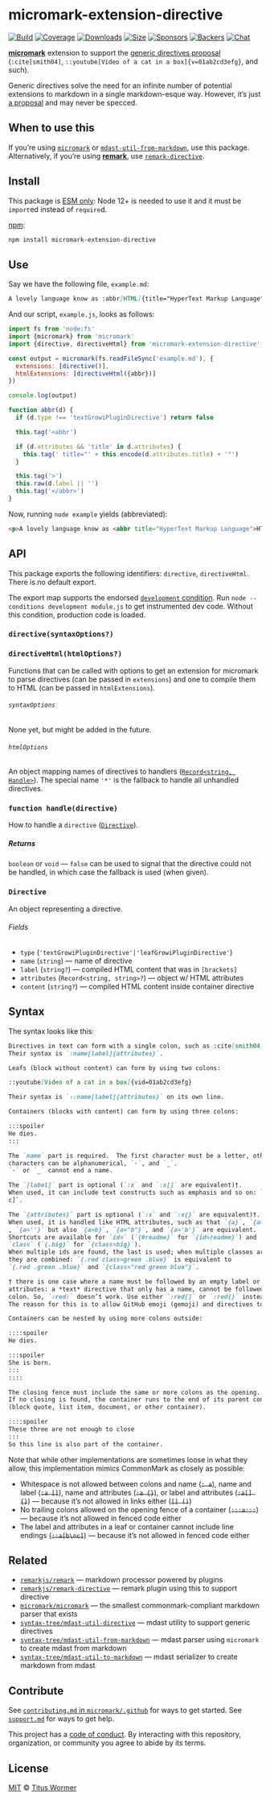 # micromark-extension-directive

[![Build][build-badge]][build]
[![Coverage][coverage-badge]][coverage]
[![Downloads][downloads-badge]][downloads]
[![Size][size-badge]][size]
[![Sponsors][sponsors-badge]][collective]
[![Backers][backers-badge]][collective]
[![Chat][chat-badge]][chat]

**[micromark][]** extension to support the [generic directives proposal][prop]
(`:cite[smith04]`, `::youtube[Video of a cat in a box]{v=01ab2cd3efg}`, and
such).

Generic directives solve the need for an infinite number of potential extensions
to markdown in a single markdown-esque way.
However, it’s just [a proposal][prop] and may never be specced.

## When to use this

If you’re using [`micromark`][micromark] or
[`mdast-util-from-markdown`][from-markdown], use this package.
Alternatively, if you’re using **[remark][]**, use
[`remark-directive`][remark-directive].

## Install

This package is [ESM only](https://gist.github.com/sindresorhus/a39789f98801d908bbc7ff3ecc99d99c):
Node 12+ is needed to use it and it must be `import`ed instead of `require`d.

[npm][]:

```sh
npm install micromark-extension-directive
```

## Use

Say we have the following file, `example.md`:

```markdown
A lovely language know as :abbr[HTML]{title="HyperText Markup Language"}.
```

And our script, `example.js`, looks as follows:

```js
import fs from 'node:fs'
import {micromark} from 'micromark'
import {directive, directiveHtml} from 'micromark-extension-directive'

const output = micromark(fs.readFileSync('example.md'), {
  extensions: [directive()],
  htmlExtensions: [directiveHtml({abbr})]
})

console.log(output)

function abbr(d) {
  if (d.type !== 'textGrowiPluginDirective') return false

  this.tag('<abbr')

  if (d.attributes && 'title' in d.attributes) {
    this.tag(' title="' + this.encode(d.attributes.title) + '"')
  }

  this.tag('>')
  this.raw(d.label || '')
  this.tag('</abbr>')
}
```

Now, running `node example` yields (abbreviated):

```html
<p>A lovely language know as <abbr title="HyperText Markup Language">HTML</abbr>.</p>
```

## API

This package exports the following identifiers: `directive`, `directiveHtml`.
There is no default export.

The export map supports the endorsed
[`development` condition](https://nodejs.org/api/packages.html#packages_resolving_user_conditions).
Run `node --conditions development module.js` to get instrumented dev code.
Without this condition, production code is loaded.

### `directive(syntaxOptions?)`

### `directiveHtml(htmlOptions?)`

Functions that can be called with options to get an extension for micromark to
parse directives (can be passed in `extensions`) and one to compile them to HTML
(can be passed in `htmlExtensions`).

###### `syntaxOptions`

None yet, but might be added in the future.

###### `htmlOptions`

An object mapping names of directives to handlers
([`Record<string, Handle>`][handle]).
The special name `'*'` is the fallback to handle all unhandled directives.

### `function handle(directive)`

How to handle a `directive` ([`Directive`][directive]).

##### Returns

`boolean` or `void` — `false` can be used to signal that the directive could not
be handled, in which case the fallback is used (when given).

### `Directive`

An object representing a directive.

###### Fields

*   `type` (`'textGrowiPluginDirective'|'leafGrowiPluginDirective'`)
*   `name` (`string`) — name of directive
*   `label` (`string?`) — compiled HTML content that was in `[brackets]`
*   `attributes` (`Record<string, string>?`) — object w/ HTML attributes
*   `content` (`string?`) — compiled HTML content inside container directive

## Syntax

The syntax looks like this:

```markdown
Directives in text can form with a single colon, such as :cite[smith04].
Their syntax is `:name[label]{attributes}`.

Leafs (block without content) can form by using two colons:

::youtube[Video of a cat in a box]{vid=01ab2cd3efg}

Their syntax is `::name[label]{attributes}` on its own line.

Containers (blocks with content) can form by using three colons:

:::spoiler
He dies.
:::

The `name` part is required.  The first character must be a letter, other
characters can be alphanumerical, `-`, and `_`.
`-` or `_` cannot end a name.

The `[label]` part is optional (`:x` and `:x[]` are equivalent)†.
When used, it can include text constructs such as emphasis and so on: `x[a *b*
c]`.

The `{attributes}` part is optional (`:x` and `:x{}` are equivalent)†.
When used, it is handled like HTML attributes, such as that `{a}`, `{a=""}`,
, `{a=''}` but also `{a=b}`, `{a="b"}`, and `{a='b'}` are equivalent.
Shortcuts are available for `id=` (`{#readme}` for `{id=readme}`) and
`class` (`{.big}` for `{class=big}`).
When multiple ids are found, the last is used; when multiple classes are found,
they are combined: `{.red class=green .blue}` is equivalent to
`{.red .green .blue}` and `{class="red green blue"}`.

† there is one case where a name must be followed by an empty label or empty
attributes: a *text* directive that only has a name, cannot be followed by a
colon. So, `:red:` doesn’t work. Use either `:red[]` or `:red{}` instead.
The reason for this is to allow GitHub emoji (gemoji) and directives to coexist.

Containers can be nested by using more colons outside:

::::spoiler
He dies.

:::spoiler
She is born.
:::
::::

The closing fence must include the same or more colons as the opening.
If no closing is found, the container runs to the end of its parent container
(block quote, list item, document, or other container).

::::spoiler
These three are not enough to close
:::
So this line is also part of the container.
```

Note that while other implementations are sometimes loose in what they allow,
this implementation mimics CommonMark as closely as possible:

*   Whitespace is not allowed between colons and name (~~`: a`~~), name and
    label (~~`:a []`~~), name and attributes (~~`:a {}`~~), or label and
    attributes (~~`:a[] {}`~~) — because it’s not allowed in links either
    (~~`[] ()`~~)
*   No trailing colons allowed on the opening fence of a container
    (~~`:::a:::`~~) — because it’s not allowed in fenced code either
*   The label and attributes in a leaf or container cannot include line endings
    (~~`::a[b\nc]`~~) — because it’s not allowed in fenced code either

## Related

*   [`remarkjs/remark`][remark]
    — markdown processor powered by plugins
*   [`remarkjs/remark-directive`][remark-directive]
    — remark plugin using this to support directive
*   [`micromark/micromark`][micromark]
    — the smallest commonmark-compliant markdown parser that exists
*   [`syntax-tree/mdast-util-directive`][mdast-util-directive]
    — mdast utility to support generic directives
*   [`syntax-tree/mdast-util-from-markdown`][from-markdown]
    — mdast parser using `micromark` to create mdast from markdown
*   [`syntax-tree/mdast-util-to-markdown`][to-markdown]
    — mdast serializer to create markdown from mdast

## Contribute

See [`contributing.md` in `micromark/.github`][contributing] for ways to get
started.
See [`support.md`][support] for ways to get help.

This project has a [code of conduct][coc].
By interacting with this repository, organization, or community you agree to
abide by its terms.

## License

[MIT][license] © [Titus Wormer][author]

<!-- Definitions -->

[build-badge]: https://github.com/micromark/micromark-extension-directive/workflows/main/badge.svg

[build]: https://github.com/micromark/micromark-extension-directive/actions

[coverage-badge]: https://img.shields.io/codecov/c/github/micromark/micromark-extension-directive.svg

[coverage]: https://codecov.io/github/micromark/micromark-extension-directive

[downloads-badge]: https://img.shields.io/npm/dm/micromark-extension-directive.svg

[downloads]: https://www.npmjs.com/package/micromark-extension-directive

[size-badge]: https://img.shields.io/bundlephobia/minzip/micromark-extension-directive.svg

[size]: https://bundlephobia.com/result?p=micromark-extension-directive

[sponsors-badge]: https://opencollective.com/unified/sponsors/badge.svg

[backers-badge]: https://opencollective.com/unified/backers/badge.svg

[collective]: https://opencollective.com/unified

[chat-badge]: https://img.shields.io/badge/chat-discussions-success.svg

[chat]: https://github.com/micromark/micromark/discussions

[npm]: https://docs.npmjs.com/cli/install

[license]: license

[author]: https://wooorm.com

[contributing]: https://github.com/micromark/.github/blob/HEAD/contributing.md

[support]: https://github.com/micromark/.github/blob/HEAD/support.md

[coc]: https://github.com/micromark/.github/blob/HEAD/code-of-conduct.md

[micromark]: https://github.com/micromark/micromark

[from-markdown]: https://github.com/syntax-tree/mdast-util-from-markdown

[to-markdown]: https://github.com/syntax-tree/mdast-util-to-markdown

[remark]: https://github.com/remarkjs/remark

[prop]: https://talk.commonmark.org/t/generic-directives-plugins-syntax/444

[mdast-util-directive]: https://github.com/syntax-tree/mdast-util-directive

[remark-directive]: https://github.com/remarkjs/remark-directive

[handle]: #function-handledirective

[directive]: #directive
